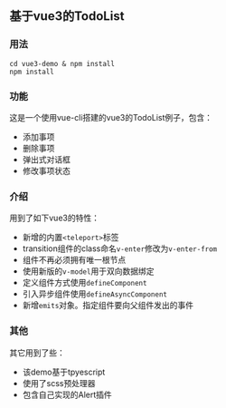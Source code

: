 ## 基于vue3的TodoList

### 用法
```
cd vue3-demo & npm install
npm install
```

### 功能
这是一个使用vue-cli搭建的vue3的TodoList例子，包含：
* 添加事项
* 删除事项
* 弹出式对话框
* 修改事项状态

### 介绍
用到了如下vue3的特性：
* 新增的内置`<teleport>`标签
* transition组件的class命名`v-enter`修改为`v-enter-from`
* 组件不再必须拥有唯一根节点
* 使用新版的`v-model`用于双向数据绑定
* 定义组件方式使用`defineComponent`
* 引入异步组件使用`defineAsyncComponent`
* 新增`emits`对象。指定组件要向父组件发出的事件

### 其他
其它用到了些：
* 该demo基于tpyescript
* 使用了scss预处理器
* 包含自己实现的Alert插件
